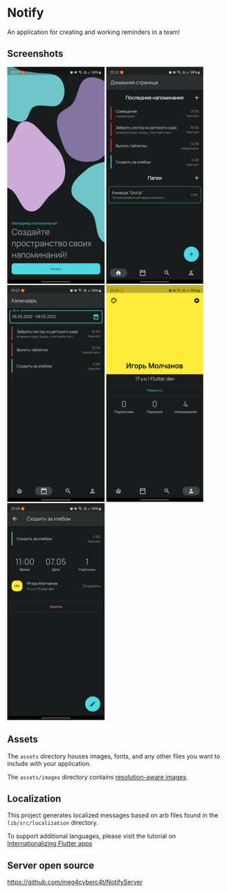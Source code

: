 # Notify
An application for creating and working reminders in a team! 

## Screenshots

<div>
  <img src="flutter_01.png" height=500/>
  <img src="flutter_02.png" height=500/>
  <img src="flutter_03.png" height=500/>
  <img src="flutter_04.png" height=500/>
  <img src="flutter_05.png" height=500/>
</div>


## Assets

The `assets` directory houses images, fonts, and any other files you want to
include with your application.

The `assets/images` directory contains [resolution-aware
images](https://flutter.dev/docs/development/ui/assets-and-images#resolution-aware).

## Localization

This project generates localized messages based on arb files found in
the `lib/src/localization` directory.

To support additional languages, please visit the tutorial on
[Internationalizing Flutter
apps](https://flutter.dev/docs/development/accessibility-and-localization/internationalization)

## Server open source
https://github.com/meg4cyberc4t/NotifyServer
